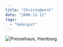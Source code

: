 ```yaml
---
title: "Christo@work"
date: "2008-11-11"
tags:
  - "Geknipst"
---
```


![Pressehaus, Hamburg.](/images/codecandies/img_0173.jpg)

